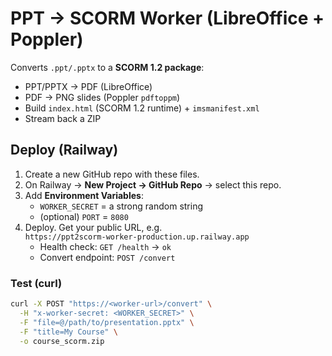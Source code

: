 # PPT → SCORM Worker (LibreOffice + Poppler)

Converts `.ppt/.pptx` to a **SCORM 1.2 package**:
- PPT/PPTX → PDF (LibreOffice)
- PDF → PNG slides (Poppler `pdftoppm`)
- Build `index.html` (SCORM 1.2 runtime) + `imsmanifest.xml`
- Stream back a ZIP

## Deploy (Railway)
1. Create a new GitHub repo with these files.
2. On Railway → **New Project → GitHub Repo** → select this repo.
3. Add **Environment Variables**:
   - `WORKER_SECRET` = a strong random string
   - (optional) `PORT` = `8080`
4. Deploy. Get your public URL, e.g.  
   `https://ppt2scorm-worker-production.up.railway.app`
   - Health check: `GET /health` → `ok`
   - Convert endpoint: `POST /convert`

### Test (curl)
```bash
curl -X POST "https://<worker-url>/convert" \
  -H "x-worker-secret: <WORKER_SECRET>" \
  -F "file=@/path/to/presentation.pptx" \
  -F "title=My Course" \
  -o course_scorm.zip
